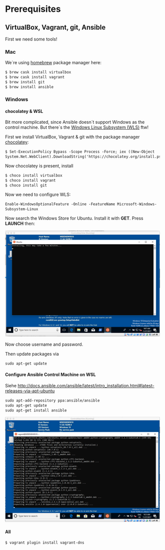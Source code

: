 # Prerequisites

## VirtualBox, Vagrant, git, Ansible

First we need some tools!

### Mac

We´re using [homebrew](https://brew.sh/index_de) package manager here:

```
$ brew cask install virtualbox
$ brew cask install vagrant
$ brew install git
$ brew install ansible
```

### Windows

#### chocolatey & WSL

Bit more complicated, since Ansible doesn´t support Windows as the control machine. But there´s the [Windows Linux Subsystem (WLS)](https://docs.microsoft.com/en-us/windows/wsl/install-win10) ftw! 

First we install VirtualBox, Vagrant & git with the package manager [chocolatey](https://chocolatey.org/):

```
$ Set-ExecutionPolicy Bypass -Scope Process -Force; iex ((New-Object System.Net.WebClient).DownloadString('https://chocolatey.org/install.ps1'))
```

Now chocolatey is present, install

```
$ choco install virtualbox
$ choco install vagrant
$ choco install git
```

Now we need to configure WLS:

```
Enable-WindowsOptionalFeature -Online -FeatureName Microsoft-Windows-Subsystem-Linux
```

Now search the Windows Store for Ubuntu. Install it with __GET__. Press __LAUNCH__ then:

![Installing_Ubuntu_on_Control_Machine.png](https://github.com/jonashackt/ansible-linux-windows-workshop/blob/master/Installing_Ubuntu_on_Control_Machine.png)

Now choose username and password.

Then update packages via

```
sudo apt-get update
```

#### Configure Ansible Control Machine on WSL

Siehe http://docs.ansible.com/ansible/latest/intro_installation.html#latest-releases-via-apt-ubuntu

```
sudo apt-add-repository ppa:ansible/ansible
sudo apt-get update
sudo apt-get install ansible
```

![Installing_Ansible_on_Control_Machine.png](https://github.com/jonashackt/ansible-linux-windows-workshop/blob/master/Installing_Ansible_on_Control_Machine.png)









#### All

```
$ vagrant plugin install vagrant-dns
```



